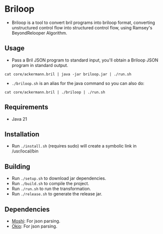 # Briloop
* Briloop is a tool to convert bril programs into briloop format, converting unstructured control flow into structured control flow, using Ramsey's BeyondRelooper Algorithm. 

## Usage
* Pass a Bril JSON program to standard input, you'll obtain a Briloop JSON program in standard output. 
```
cat core/ackermann.bril | java -jar briloop.jar | ./run.sh
```
* `./briloop.sh` is an alias for the java command so you can also do: 
```
cat core/ackermann.bril | ./briloop | ./run.sh
```

## Requirements
* Java 21

## Installation
* Run `./install.sh` (requires sudo) will create a symbolic link in /usr/local/bin

## Building
* Run `./setup.sh` to download jar dependencies. 
* Run `./build.sh` to compile the project. 
* Run `./run.sh` to run the transformation.
* Run `./release.sh` to generate the release jar.


## Dependencies
* [Moshi](https://github.com/square/moshi): For json parsing. 
* [Okio](https://github.com/square/okio): For json parsing.
